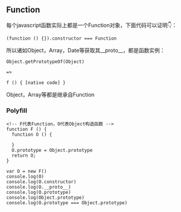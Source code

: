 ## Function

每个javascript函数实际上都是一个Function对象，下面代码可以证明👇：
```
(function () {}).constructor === Function
```   

所以诸如Object，Array，Date等获取其__proto__，都是函数实例：
```
Object.getPrototypeOf(Object)

=> 

f () { [native code] }
```

Object，Array等都是继承自Function

### Polyfill
```
<!-- F代表Function，O代表Object构造函数 -->
function F () {
  function O () {
  
  }
  O.prototype = Object.prototype
  return O;
}

var O = new F()
console.log(O)
console.log(O.constructor)
console.log(O.__proto__)
console.log(O.prototype)
console.log(Object.prototype)
console.log(O.prototype === Object.prototype)
```